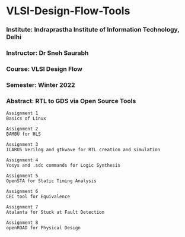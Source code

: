 # VLSI-Design-Flow-Tools
### Institute: Indraprastha Institute of Information Technology, Delhi
### Instructor: Dr Sneh Saurabh
### Course: VLSI Design Flow
### Semester: Winter 2022
### Abstract: RTL to GDS via Open Source Tools 

```
Assignment 1
Basics of Linux

Assignment 2
BAMBU for HLS

Assignment 3
ICARUS Verilog and gtkwave for RTL creation and simulation

Assignment 4
Yosys and .sdc commands for Logic Synthesis

Assignment 5
OpenSTA for Static Timing Analysis

Assignment 6
CEC tool for Equivalence

Assignment 7
Atalanta for Stuck at Fault Detection

Assignment 8
openROAD for Physical Design
```
